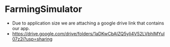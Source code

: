 # FarmingSimulator
 - Due to application size we are attaching a google drive link that contains our app.
 - https://drive.google.com/drive/folders/1aDKwCbAlZQ5yli4V52LVbhlMYul07z2i?usp=sharing
